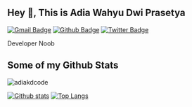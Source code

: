 ## Hey 👋, This is Adia Wahyu Dwi Prasetya
[![Gmail Badge](https://img.shields.io/badge/-adiawahyudwiprasetya32@gmail.com-c14438?style=flat&logo=Gmail&logoColor=white&link=mailto:adiawahyudwiprasetya32@gmail.com)](mailto:adiawahyudwiprasetya32@gmail.com) [![Github Badge](https://img.shields.io/badge/-adiakdcode-grey?style=flat&logo=github&logoColor=white&link=https://github.com/adiakdcode/)](https://www.github.com/adiakdcode/) [![Twitter Badge](https://img.shields.io/badge/-adiak_ceo-00acee?style=flat&logo=twitter&logoColor=white&link=https://twitter.com/adiak_ceo/)](https://www.twitter.com/adiak_ceo/) <p align='left'>Developer Noob</p>
## Some of my Github Stats
<p align=left> <img src=https://komarev.com/ghpvc/?username=adiakdcode alt=adiakdcode /> </p>

[![Github stats](https://github-readme-stats.vercel.app/api?username=adiakdcode&show_icons=true&include_all_commits=true)](https://github.com/adiakdcode/github-readme-stats)
[![Top Langs](https://github-readme-stats.vercel.app/api/top-langs/?username=adiakdcode&layout=compact)](https://github.com/adiakdcode/github-readme-stats)
